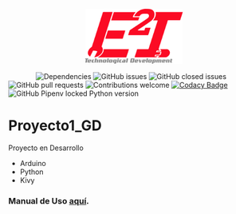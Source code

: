 <p align="center"><img src="Imagenes/Logo_Final.png" width="196px"><p>

&nbsp;&nbsp;&nbsp;&nbsp;&nbsp;&nbsp;&nbsp;&nbsp;&nbsp;&nbsp;&nbsp;&nbsp;&nbsp;
![Dependencies](https://img.shields.io/badge/dependencies-up%20to%20date-brightgreen.svg)
![GitHub issues](https://img.shields.io/github/issues-raw/e2innovation/Proyecto1_GD)
![GitHub closed issues](https://img.shields.io/github/issues-closed-raw/e2innovation/Proyecto1_GD)
![GitHub pull requests](https://img.shields.io/github/issues-pr/e2innovation/Proyecto1_GD)
![Contributions welcome](https://img.shields.io/badge/contributions-welcome-orange.svg)
[![Codacy Badge](https://api.codacy.com/project/badge/Grade/7fdadea784e44560885ccfa3d02c0ffc)](https://www.codacy.com/manual/eduardo-zarate/Proyecto1_GD?utm_source=github.com&amp;utm_medium=referral&amp;utm_content=e2innovation/Proyecto1_GD&amp;utm_campaign=Badge_Grade)
![GitHub Pipenv locked Python version](https://img.shields.io/github/pipenv/locked/python-version/e2innovation/Proyecto1_GD)

# Proyecto1_GD

Proyecto en Desarrollo
- Arduino
- Python
- Kivy

### Manual de Uso  [aquí](https://github.com/e2innovation/Proyecto1_GD/blob/master/Manual.md).

